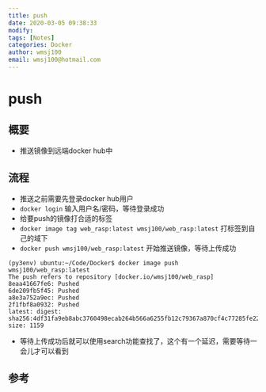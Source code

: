 ```yaml
---
title: push
date: 2020-03-05 09:38:33
modify: 
tags: [Notes]
categories: Docker
author: wmsj100
email: wmsj100@hotmail.com
---
```


# push

## 概要

- 推送镜像到远端docker hub中

## 流程

- 推送之前需要先登录docker hub用户
- `docker login` 输入用户名/密码，等待登录成功
- 给要push的镜像打合适的标签
- `docker image tag web_rasp:latest wmsj100/web_rasp:latest` 打标签到自己的域下
- `docker push wmsj100/web_rasp:latest` 开始推送镜像，等待上传成功
```
(py3env) ubuntu:~/Code/Docker$ docker image push wmsj100/web_rasp:latest
The push refers to repository [docker.io/wmsj100/web_rasp]
8eaa41667fe6: Pushed
6de209fb5f45: Pushed
a8e3a752a9ec: Pushed
2f1fbf8a0932: Pushed
latest: digest: sha256:4df31fa9eb8abc3760498ecab264b566a6255fb12c79367a870cf4c77285fe22 size: 1159
```
- 等待上传成功后就可以使用search功能查找了，这个有一个延迟，需要等待一会儿才可以看到

## 参考

